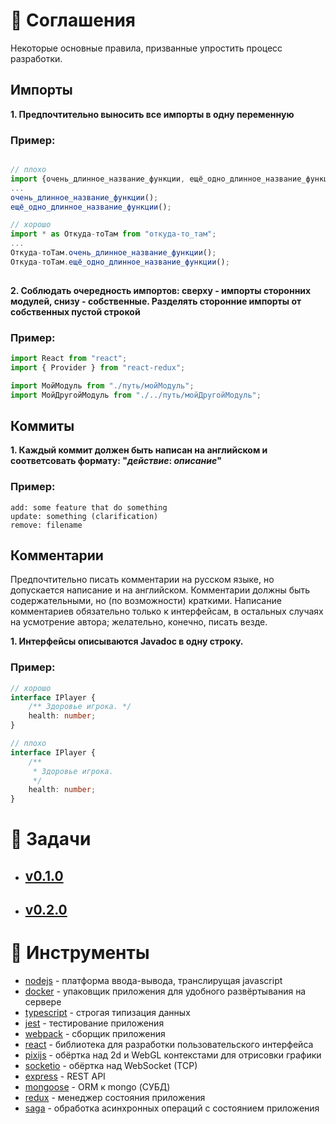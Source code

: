 # :page_with_curl: Соглашения

Некоторые основные правила, призванные упростить процесс разработки.

## Импорты

**1. Предпочтительно выносить все импорты в одну переменную**
 
### Пример:

```typescript

// плохо
import {очень_длинное_название_функции, ещё_одно_длинное_название_функции} from "откуда-то_там";
...
очень_длинное_название_функции();
ещё_одно_длинное_название_функции();

// хорошо
import * as Откуда-тоТам from "откуда-то_там";
...
Откуда-тоТам.очень_длинное_название_функции();
Откуда-тоТам.ещё_одно_длинное_название_функции();
 
```

**2. Соблюдать очередность импортов: сверху - импорты сторонних модулей, снизу - собственные. Разделять сторонние импорты от собственных пустой строкой**

### Пример:

```typescript
import React from "react";
import { Provider } from "react-redux";

import МойМодуль from "./путь/мойМодуль";
import МойДругойМодуль from "./../путь/мойДругойМодуль"; 
```

## Коммиты

**1. Каждый коммит должен быть написан на английском и соответсовать формату: "*действие*: *описание*"**

### Пример:

```
add: some feature that do something
update: something (clarification)
remove: filename
```

## Комментарии

Предпочтительно писать комментарии на русском языке, но допускается написание и на английском. Комментарии должны быть содержательными, но (по возможности) краткими. Написание комментариев обязательно только к интерфейсам, в остальных случаях на усмотрение автора; желательно, конечно, писать везде.

**1. Интерфейсы описываются Javadoc в одну строку.**

### Пример:

```typescript
// хорошо
interface IPlayer {
	/** Здоровье игрока. */
	health: number;
}

// плохо
interface IPlayer {
	/** 
	 * Здоровье игрока. 
	 */
	health: number;
}
```

# :pushpin: Задачи

- ## [v0.1.0](../docs/v0.1.0/list.md)
- ## [v0.2.0](../docs/v0.2.0/list.md)


# :hammer: Инструменты

- [nodejs](https://nodejs.org/) - платформа ввода-вывода, транслирущая javascript
- [docker](https://www.docker.com/) - упаковщик приложения для удобного развёртывания на сервере
- [typescript](https://www.typescriptlang.org/) - строгая типизация данных
- [jest](https://jestjs.io/) - тестирование приложения
- [webpack](https://webpack.js.org/) - сборщик приложения
- [react](https://reactjs.org/) - библиотека для разработки пользовательского интерфейса
- [pixijs](https://www.pixijs.com/) - обёртка над 2d и WebGL контекстами для отрисовки графики
- [socketio](https://socket.io/) - обёртка над WebSocket (TCP)
- [express](https://expressjs.com/ru/) - REST API
- [mongoose](https://mongoosejs.com/) - ORM к mongo (СУБД)
- [redux](https://redux.js.org/) - менеджер состояния приложения
- [saga](https://redux-saga.js.org/) - обработка асинхронных операций с состоянием приложения

